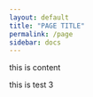```yaml
---
layout: default
title: "PAGE TITLE"
permalink: /page
sidebar: docs
---
```

this is content


this is test 3

